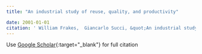 ```yaml
---
title: "An industrial study of reuse, quality, and productivity"

date: 2001-01-01
citation: ' William Frakes,  Giancarlo Succi, &quot;An industrial study of reuse, quality, and productivity.&quot;, 2001.'
---
```

Use [Google Scholar](https://scholar.google.com/scholar?q=An+industrial+study+of+reuse,+quality,+and+productivity){:target="_blank"} for full citation